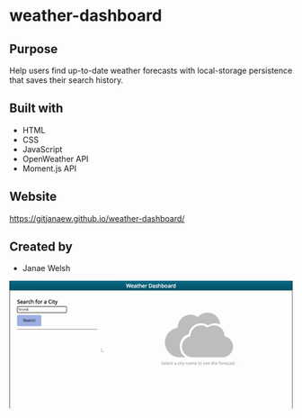 # weather-dashboard

## Purpose

 Help users find up-to-date weather forecasts with local-storage persistence that saves their search history.

## Built with

- HTML
- CSS
- JavaScript
- OpenWeather API
- Moment.js API

## Website

https://gitjanaew.github.io/weather-dashboard/

## Created by

- Janae Welsh

![](assets/images/README.gif)